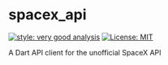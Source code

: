 # spacex_api

[![style: very good analysis][very_good_analysis_badge]][very_good_analysis_link]
[![License: MIT][license_badge]][license_link]

A Dart API client for the unofficial SpaceX API

[license_badge]: https://img.shields.io/badge/license-MIT-blue.svg
[license_link]: https://opensource.org/licenses/MIT
[very_good_analysis_badge]: https://img.shields.io/badge/style-very_good_analysis-B22C89.svg
[very_good_analysis_link]: https://pub.dev/packages/very_good_analysis
